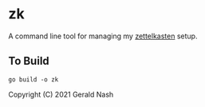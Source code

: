 # zk

A command line tool for managing my [zettelkasten](https://en.wikipedia.org/wiki/Zettelkasten) setup.

## To Build

```
go build -o zk
```

Copyright (C) 2021 Gerald Nash
